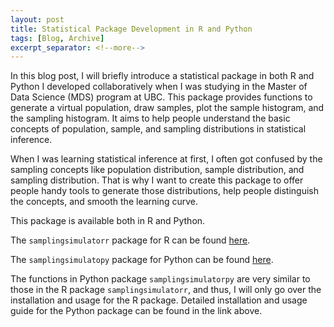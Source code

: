 ```yaml
---
layout: post
title: Statistical Package Development in R and Python
tags: [Blog, Archive]
excerpt_separator: <!--more-->
---
```


In this blog post, I will briefly introduce a statistical package in both R and Python I developed collaboratively when I was studying in the Master of Data Science (MDS) program at UBC. This package provides functions to generate a virtual population, draw samples, plot the sample histogram, and the sampling histogram. It aims to help people understand the basic concepts of population, sample, and sampling distributions in statistical inference. 
<!--more-->
        
When I was learning statistical inference at first, I often got confused by the sampling concepts like population distribution, sample distribution, and sampling distribution. That is why I want to create this package to offer people handy tools to generate those distributions, help people distinguish the concepts, and smooth the learning curve.  
    
This package is available both in R and Python. 
   
The `samplingsimulatorr` package for R can be found [here](https://github.com/UBC-MDS/samplingsimulatorr).
    
The `samplingsimulatopy` package for Python can be found [here](https://github.com/UBC-MDS/samplingsimulatorpy).
    
The functions in Python package `samplingsimulatorpy` are very similar to those in the R package `samplingsimulatorr`, and thus, I will only go over the installation and usage for the R package. Detailed installation and usage guide for the Python package can be found in the link above.     
